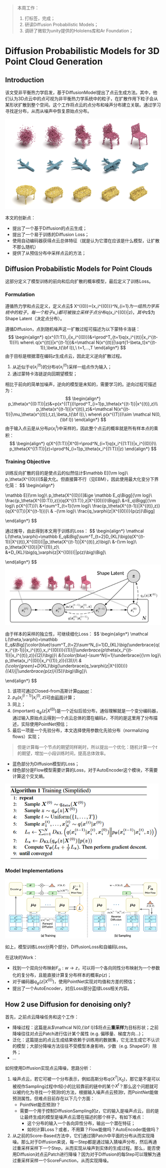 > 本周工作：
>
> 1. 打标签，完成；
> 1. 研读Diffusion Probabilistic Models；
> 1. 调研了微软为unity提供的Hololens库和Ar Foundation；

# Diffusion Probabilistic Models for 3D Point Cloud Generation

## Introduction

该文受非平衡热力学启发，基于DiffusionModel提出了点云生成方法。其中，他们认为3D点云中的点可视为非平衡热力学系统中的粒子，在扩散作用下粒子会从某形状扩散到整个空间。这个工作将点云的点分布和噪声分布建立关联。通过学习寻找逆分布，从而从噪声中恢复原始点分布。

<img src="./DiffusionForPointCloudGeneration.assets/image-20221105151234690.png" alt="image-20221105151234690" style="zoom:67%;" />

本文的创新点：

- 提出了一个基于Diffusion的点云生成；
- 提出了一个易于训练的Diffusion Loss；
- 使用自动编码器获得点云总体特征（就是认为它潜在应该是什么模型，让扩散不那么随机）
- 提供了从预估分布中采样点云的方法；

## Diffusion Probabilistic Models for Point Clouds

这部分定义了模型训练的前向和后向扩散的概率模型，最后定义了训练Loss。

### Formulation

遵循热力学和点云定义，定义点云$ X^{(0)}=\{x_i^{(0)}\}^N_{i=1}$为一组热力学系统中的粒子，每一个粒子$x_i$都可被独立采样于点分布$q(x_i^{(0)}|z)$，其中$z$为Shape Latent（决定点分布）。

遵循Diffusion，点到随机噪声这一扩散过程可描述为以下蒙特卡洛链：
$$
\begin{align*}
q(x^{(1:T)}_i|x_i^{(0)})&=\prod^T_{t=1}q(x_i^{(t)}|x_i^{(t-1)})\\
where\ q(x^{(t)}|x^{(t-1)})&=\mathcal N(x^{(t)}|\sqrt{1-\beta_t}x^{(t-1)},\beta_t{\bf I}),\ t=1,...,T
\end{align*}
$$
由于目标是根据潜在编码$z$生成点云，因此定义逆向扩散过程。

1. 从近似于$q(x_i^{(t)})$的分布$q(x_i^{(t)})$采样一组点作为输入；
2. 通过蒙特卡洛链逆向回期望模型；

相比于前向的简单加噪声，逆向的模型是未知的，需要学习的。逆向过程可描述为：
$$
\begin{align*}
p_\theta(x^{(0:T)}|z)&=p(x^{(T)})\prod^T_{i=1}p_\theta(x^{(t-1)}|x^{(t)},z)\\
p_\theta(x^{(t-1)}|x^{(t)},z)&=\mathcal N(x^{(t-1)}|\mu_\theta(x^{(t)},t,z),\beta_t{\bf I}),\ 
where\ p(x^{(T)})\sim \mathcal N(0,{\bf I})
\end{align*}
$$
由于输入点云是从分布$p(x_i^{t})$中采样的，因此整个点云的概率就是所有样本点的乘积：
$$
\begin{align*}
q(X^{(1:T)}|X^0)=\prod^N_{i=1}q(x_i^{(1:T)}|x_i^{(0)})\\
p_\theta(X^{(1:T)}|z)=\prod^N_{i=1}p_\theta(x_i^{(1:T)}|z)
\end{align*}
$$

### Training Objective

训练反向扩散的目的是使点云的似然估计$\mathbb E[{\rm log}\ p_\theta(X^{(0)})]$最大化。但直接算不行（见EBM），因此使用最大化变分下界化简：
$$
\begin{align*}

\mathbb E[{\rm log}\ p_\theta(X^{(0)})]&\ge \mathbb E_q\Bigg[{\rm log}\ \frac{p_\theta(X^{(0:T)},z)}{q(X^{(1:T)},z|X^{(0)})}\Bigg]\\
&=E_q\Bigg[{\rm log}\ p(X^{(T)})\\
&+\sum^T_{t=1}{\rm log}\ \frac{p_\theta(X^{(t-1)}|X^{(t)},z)}{q(X^{(T)}|X^{(t-1)})}\\
& -{\rm log}\ \frac{q_\varphi(z|X^{(0)})}{p(z)}\Bigg]

\end{align*}
$$

通过推导，由此得到本文用于训练的Loss：
$$
\begin{align*}
\mathcal L(\theta,\varphi)=\mathbb E_q&\Big[\sum^T_{t=2}D_{KL}\big(q(X^{(t-1)}|X^{(t)},X^{(0)})||p_\theta(X^{(t-1)}|X^{(t)},z)\big)\\
&-{\rm log}\ p_\theta(X^{(0)}|X^{(1)},z)\\
&+D_{KL}\big(q_\varphi(z|X^{(0)})||p(z)\big)\Big]\\

\end{align*}
$$
![image-20221108143525824](./DiffusionForPointCloudGeneration.assets/image-20221108143525824.png)

由于样本的采样的独立性，可继续细化Loss：
$$
\begin{align*}
\mathcal L(\theta,\varphi)=\mathbb E_q&\Big[{\color{blue}\sum^T_{t=2}\sum^N_{i=1}D_{KL}\big(\underbrace{q(x_i^{(t-1)}|x_i^{(t)},x_i^{(0)})}_{(1)}||\underbrace{p_\theta(x_i^{(t-1)}|x_i^{(t)},z)}_{(2)}\big)}\\
&{\color{blue}-\sum^N_{i=1}\underbrace{{\rm log}\ p_\theta(x_i^{(0)}|x_i^{(1)},z)}_{(3)}}\\
&{\color{green}+D_{KL}\big(\underbrace{q_\varphi(z|X^{(0)})}_{(4)}||\underbrace{p(z)}_{(5)}\big)\Big]}\\

\end{align*}
$$

1. 该项可通过Closed-from高斯计算[paper](https://proceedings.neurips.cc/paper/2020/hash/4c5bcfec8584af0d967f1ab10179ca4b-Abstract.html)：
2. $p_\theta(x_i^{(t-1)}|x_i^{(t)},z)$可由[前面](#Formulation)计算；
3. 同上；
4. (important) $q_\varphi(z|X^{(0)})$是一个近似后验分布，通俗理解就是一个变分编码器，通过输入原始点云得到一个点云总体的潜在编码$z$，不同的是这里用了分布描述，实际使用PointNet预估；
5. 最后一项是一个先验分布，本文选择使用参数化先验分布（normalizing flows）实现；

> 但是计算每一个节点的期望同样耗时，所以提出一个优化：随机计算一个$t$的期望，增加一小段训练时间，提高总体效率。

- 蓝色部分为Diffusion模型的Loss；
- 绿色部分是Flow模型需要计算的Loss，对于AutoEncoder这个模块，不需要计算这个交叉熵。

![image-20221108153029632](./DiffusionForPointCloudGeneration.assets/image-20221108153029632.png)

### Model Implementations

<img src="./DiffusionForPointCloudGeneration.assets/image-20221105171115785.png" alt="image-20221105171115785" style="zoom:80%;" />

如上，模型训练Loss分两个部分，DiffusionLoss和自编码Loss。

在这块的Work：

- 找到一个双向分布映射$F_\alpha:w\rightarrow z$，可以将一个各向同性分布映射为一个参数化的复分布，且能直接计算复分布样本的概率$p(z)$；
- 对于编码器$q_\varphi(z|X^{(0)})$，使用PointNet实现对均值和方差的预估；
- 提出了一个AutoEncoder，对应Loss部分蓝绿Loss相关内容。

## How 2 use Diffusion for denoising only?

首先，之前点云降噪任务和这个工作：

- 降噪过程：这篇是从$\mathcal N(0,{\bf I})$将点云**重采样**为目标形状；之前降噪往往对点云Patch进行估计某个属性 (e.g. 偏移量、梯度方向...)；
- 泛化：这篇提出的点云生成结果依赖于训练用的数据集，它无法生成它不认识的模型；大部分降噪方法往往不受模型本身影响，少数（e\.g. ShapeGF）除外；
- ...

如何使用Diffusion实现点云降噪，思路分析：

1. 噪声点云，若它可被一个分布表示，例如高斯分布$q(X^T|X_0)$，那它是不是可以被视作Sampling过程中$t$较小的比较靠前的链中的某个$X^t$？那么这个问题就可以被约化为寻找一个预测$t$的方法，根据输入噪声点云预测$t$，而PointNet能做预测属性。但难点目前存在以下几个方面：
   - PointNet能否预测$t$？
   - 需要一个用于控制DiffusionSampling的$z$，它的输入是噪声点云，目的是让最终生成的模型是噪声点云潜在描述的那个样子。有如下难点：
     - 这个分布的输入一个各向异性分布，输出一个潜在特征；
     - 如何计算Loss？或者，不用算？Flow能做吗？AutoEncoder能做吗？
2. 从之前的Score-Based方法中，它们通过猜Patch中平面的分布从而实现降噪。那么对于Diffusion来说，每一Step都是通过输入猜噪声分布，然后再通过重采样采样下一个Step，从而实现从噪声到实体的生成过程。那么，能否使用Diffusion对点云Patch进行降噪？因为对于Diffusion的每Step可以理解为通过重采样采样一个ScoreFunction，从而实现降噪。
